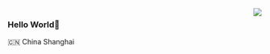 <img align="right" src="https://github-readme-stats.vercel.app/api?username=xiewang&show_icons=true&icon_color=805AD5&text_color=718096&bg_color=ffffff&hide_title=true" />

### Hello World👋

🇨🇳 China Shanghai
